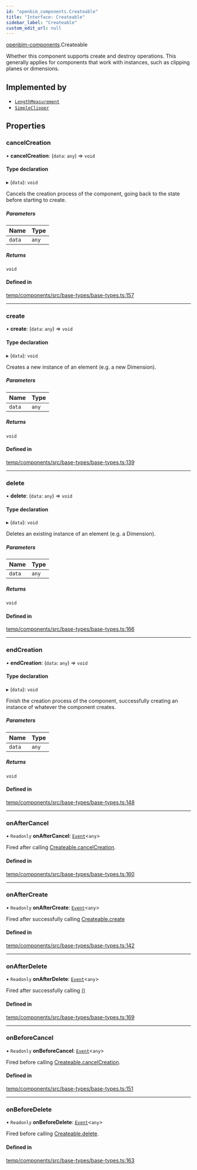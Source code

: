 ```yaml
---
id: "openbim_components.Createable"
title: "Interface: Createable"
sidebar_label: "Createable"
custom_edit_url: null
---
```


[openbim-components](../modules/openbim_components.md).Createable

Whether this component supports create and destroy operations. This generally
applies for components that work with instances, such as clipping planes or
dimensions.

## Implemented by

- [`LengthMeasurement`](../classes/openbim_components.LengthMeasurement.md)
- [`SimpleClipper`](../classes/openbim_components.SimpleClipper.md)

## Properties

### cancelCreation

• **cancelCreation**: (`data`: `any`) => `void`

#### Type declaration

▸ (`data`): `void`

Cancels the creation process of the component, going back to the state
before starting to create.

##### Parameters

| Name | Type |
| :------ | :------ |
| `data` | `any` |

##### Returns

`void`

#### Defined in

[temp/components/src/base-types/base-types.ts:157](https://github.com/IFCjs/components/blob/0c38d20/src/base-types/base-types.ts#L157)

___

### create

• **create**: (`data`: `any`) => `void`

#### Type declaration

▸ (`data`): `void`

Creates a new instance of an element (e.g. a new Dimension).

##### Parameters

| Name | Type |
| :------ | :------ |
| `data` | `any` |

##### Returns

`void`

#### Defined in

[temp/components/src/base-types/base-types.ts:139](https://github.com/IFCjs/components/blob/0c38d20/src/base-types/base-types.ts#L139)

___

### delete

• **delete**: (`data`: `any`) => `void`

#### Type declaration

▸ (`data`): `void`

Deletes an existing instance of an element (e.g. a Dimension).

##### Parameters

| Name | Type |
| :------ | :------ |
| `data` | `any` |

##### Returns

`void`

#### Defined in

[temp/components/src/base-types/base-types.ts:166](https://github.com/IFCjs/components/blob/0c38d20/src/base-types/base-types.ts#L166)

___

### endCreation

• **endCreation**: (`data`: `any`) => `void`

#### Type declaration

▸ (`data`): `void`

Finish the creation process of the component, successfully creating an
instance of whatever the component creates.

##### Parameters

| Name | Type |
| :------ | :------ |
| `data` | `any` |

##### Returns

`void`

#### Defined in

[temp/components/src/base-types/base-types.ts:148](https://github.com/IFCjs/components/blob/0c38d20/src/base-types/base-types.ts#L148)

___

### onAfterCancel

• `Readonly` **onAfterCancel**: [`Event`](../classes/openbim_components.Event.md)<`any`\>

Fired after calling [Createable.cancelCreation](openbim_components.Createable.md#cancelcreation).

#### Defined in

[temp/components/src/base-types/base-types.ts:160](https://github.com/IFCjs/components/blob/0c38d20/src/base-types/base-types.ts#L160)

___

### onAfterCreate

• `Readonly` **onAfterCreate**: [`Event`](../classes/openbim_components.Event.md)<`any`\>

Fired after successfully calling [Createable.create](openbim_components.Createable.md#create)

#### Defined in

[temp/components/src/base-types/base-types.ts:142](https://github.com/IFCjs/components/blob/0c38d20/src/base-types/base-types.ts#L142)

___

### onAfterDelete

• `Readonly` **onAfterDelete**: [`Event`](../classes/openbim_components.Event.md)<`any`\>

Fired after successfully calling [()](openbim_components.Createable.md#delete)

#### Defined in

[temp/components/src/base-types/base-types.ts:169](https://github.com/IFCjs/components/blob/0c38d20/src/base-types/base-types.ts#L169)

___

### onBeforeCancel

• `Readonly` **onBeforeCancel**: [`Event`](../classes/openbim_components.Event.md)<`any`\>

Fired before calling [Createable.cancelCreation](openbim_components.Createable.md#cancelcreation).

#### Defined in

[temp/components/src/base-types/base-types.ts:151](https://github.com/IFCjs/components/blob/0c38d20/src/base-types/base-types.ts#L151)

___

### onBeforeDelete

• `Readonly` **onBeforeDelete**: [`Event`](../classes/openbim_components.Event.md)<`any`\>

Fired before calling [Createable.delete](openbim_components.Createable.md#delete).

#### Defined in

[temp/components/src/base-types/base-types.ts:163](https://github.com/IFCjs/components/blob/0c38d20/src/base-types/base-types.ts#L163)
